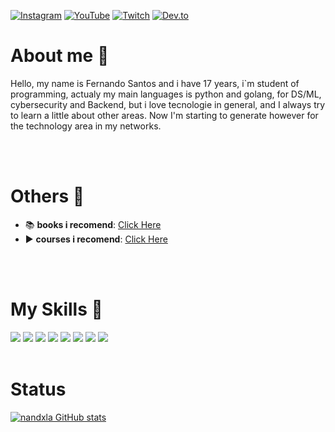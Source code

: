[![Instagram](https://img.shields.io/badge/Instagram-E4405F?style=for-the-badge&logo=instagram&logoColor=white)](https://instagram.com/nandxla)
[![YouTube](https://img.shields.io/badge/YouTube-FF0000?style=for-the-badge&logo=youtube&logoColor=white)](https://www.youtube.com/channel/UC8pmQf4PfGaPIH7BkOCAOwA)
[![Twitch](https://img.shields.io/badge/Twitch-9146FF?style=for-the-badge&logo=twitch&logoColor=white)](https://twitch.tv/nandxla)
[![Dev.to](https://img.shields.io/badge/dev.to-0A0A0A?style=for-the-badge&logo=dev.to&logoColor=white)](https://dev.to/nandxla)

# About me 👋 
Hello, my name is Fernando Santos and i have 17 years, i`m student of programming, actualy my main languages is python and golang, for DS/ML, cybersecurity and Backend, but i love tecnologie in general, and I always try to learn a little about other areas. Now I'm starting to generate however for the technology area in my networks.


<br>
<br>

# Others 🔗
- 📚 <b>books i recomend</b>: <a href="pages/livros.md">Click Here</a>
- ▶️ <b>courses i recomend</b>: <a href="pages/cursos.md">Click Here</a>


<br>
<br>

# My Skills 🔧
<img src="https://img.shields.io/badge/Ubuntu-E95420?style=for-the-badge&logo=ubuntu&logoColor=white">
<img src="https://img.shields.io/badge/Python-3776AB?style=for-the-badge&logo=python&logoColor=white">
<img src="https://img.shields.io/badge/HTML5-E34F26?style=for-the-badge&logo=html5&logoColor=white">
<img src="https://img.shields.io/badge/CSS3-1572B6?style=for-the-badge&logo=css3&logoColor=white">
<img src="https://img.shields.io/badge/Go-00ADD8?style=for-the-badge&logo=go&logoColor=white">
<img src="https://img.shields.io/badge/Django-092E20?style=for-the-badge&logo=django&logoColor=white">
<img src="https://img.shields.io/badge/Flask-000000?style=for-the-badge&logo=flask&logoColor=white">
<img src="https://img.shields.io/badge/Google_Cloud-4285F4?style=for-the-badge&logo=google-cloud&logoColor=white">


<br>
<br>

# Status
[![nandxla GitHub stats](https://github-readme-stats.vercel.app/api?username=nandxla&theme=radical)](https://github.com/anuraghazra/github-readme-stats)
